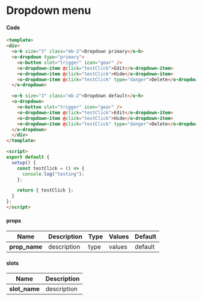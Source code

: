# Dropdown menu

<Demo componentName="examples-dropdown-menu-doc" />

#### Code
```html
<template>
<div>
  <o-h size="3" class="mb-2">Dropdown primary</o-h>
  <o-dropdown type="primary">
    <o-button slot="trigger" icon="gear" />
    <o-dropdown-item @click="testClick">Edit</o-dropdown-item>
    <o-dropdown-item @click="testClick">Hide</o-dropdown-item>
    <o-dropdown-item @click="testClick" type="danger">Delete</o-dropdown-item>
  </o-dropdown>

  <o-h size="3" class="mb-2">Dropdown default</o-h>
  <o-dropdown>
    <o-button slot="trigger" icon="gear" />
    <o-dropdown-item @click="testClick">Edit</o-dropdown-item>
    <o-dropdown-item @click="testClick">Hide</o-dropdown-item>
    <o-dropdown-item @click="testClick" type="danger">Delete</o-dropdown-item>
  </o-dropdown>
  </div>
</template>

<script>
export default {
  setup() {
    const testClick = () => {
      console.log("testing");
    };

    return { testClick };
  }
};
</script>
```

#### props

|Name|Description|Type|Values|Default|
|---|---|---|---|---|
|**prop_name**|description|type|values|default|

#### slots

|Name|Description|
|---|---|
|**slot_name**|description|


